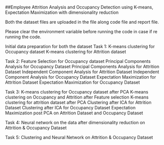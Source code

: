 ##Employee Attrition Analysis and Occupancy Detection using K-means, Expectation Maximization with dimensionality reduction

Both the dataset files are uploaded in the file along code file and report file. 

Please clear the environment variable before running the code in case if re running the code.


Initial data preparation for both the dataset
Task 1: 
K-means clustering for Occupancy dataset
K-means clustering for Attrition dataset 

Task 2: 
Feature Selection for Occupancy dataset
Principal Components Analysis for Occupancy Dataset
Principal Components Analysis for Attrition Dataset
Independent Component Analysis for Attrition Dataset
Independent Component Analysis for Occupancy Dataset
Expectation Maximization for Attrition Dataset
Expectation Maximization for Occupancy Dataset

Task 3: 
K-means clustering for Occupancy dataset after PCA
K-means clustering on Occupancy and Attrition after Feature selection 
K-means clustering for attrition dataset after PCA
Clustering after ICA for Attrition Dataset
Clustering after ICA for Occupancy  Dataset
Expectation Maximization post PCA on Attrition Dataset and Occupancy Dataset

Task 4: 
Neural network on the data after dimensionality reduction on Attrition & Occupancy  Dataset

Task 5: 
Clustering and Neural Network on Attrition & Occupancy Dataset